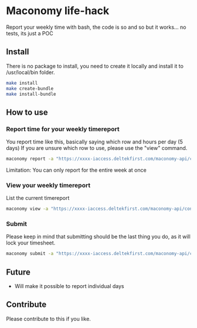 # Maconomy life-hack

Report your weekly time with bash, the code is so and so but it works... no tests, its just a POC

## Install

There is no package to install, you need to create it locally and install it to /usr/local/bin folder.

```bash
make install
make create-bundle
make install-bundle 
```

## How to use

### Report time for your weekly timereport

You report time like this, basically saying which row and hours per day (5 days)
If you are unsure which row to use, please use the "view" command.

```bash
maconomy report -a "https://xxxx-iaccess.deltekfirst.com/maconomy-api/containers/xxxx/" -u "username" -p "password" -r 8 -t "8,8,8,8,8"
```

Limitation: You can only report for the entire week at once

### View your weekly timereport

List the current timereport

```bash
maconomy view -a "https://xxxx-iaccess.deltekfirst.com/maconomy-api/containers/xxxx/" -u "username" -p "password"
```

### Submit

Please keep in mind that submitting should be the last thing you do, as it will lock your timesheet.

```bash
maconomy submit -a "https://xxxx-iaccess.deltekfirst.com/maconomy-api/containers/xxxx/" -u "username" -p "password"
```

## Future

* Will make it possible to report individual days

## Contribute

Please contribute to this if you like.

